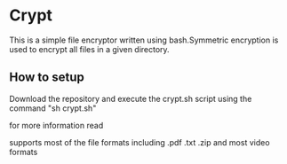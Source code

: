 # Crypt
This is a simple file encryptor written using bash.Symmetric encryption is used to encrypt all files in a given directory.

## How to setup
Download the repository and execute the crypt.sh script using the command "sh crypt.sh"

for more information read


supports most of the file formats including .pdf .txt .zip and most video formats

